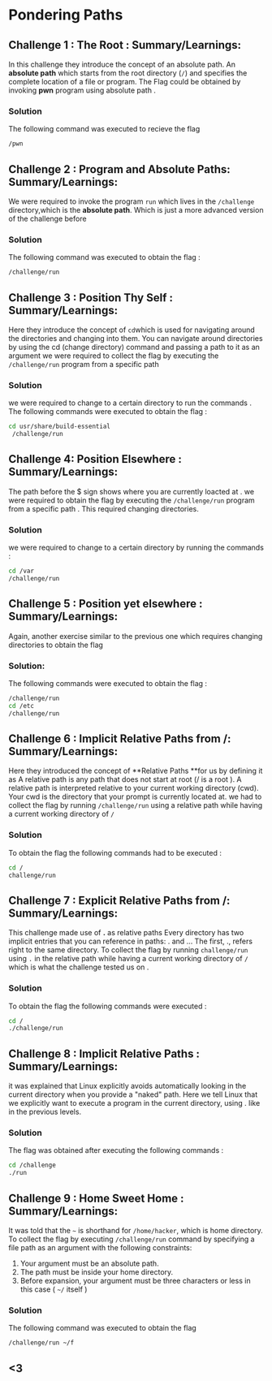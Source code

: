 # Pondering Paths

## Challenge 1 : The Root : Summary/Learnings:
In this challenge they introduce the concept of an absolute path.
An **absolute path** which starts from the root directory (`/`) and specifies the complete location of a file or program.
The Flag could be obtained by invoking **pwn** program using absolute path .
### Solution
The following command was executed to recieve the flag 
```bash
/pwn
```
## Challenge 2 : Program and Absolute Paths: Summary/Learnings:

We were required to invoke the program `run` which lives  in the `/challenge` directory,which is the  **absolute path**. Which is just a more advanced version of the challenge before 
### Solution
The following command was executed to obtain the flag :
```bash
/challenge/run
```

## Challenge 3 : Position Thy Self : Summary/Learnings:
Here they introduce the concept of `cd`which is used for navigating around the directories and changing into them. You can navigate around directories by using the cd (change directory) command and passing a path to it as an argument
we were required to collect the flag  by executing the `/challenge/run` program from a specific path

### Solution 
 we were required to change to a certain directory to run the commands .
 The following commands were executed to obtain the flag :
```bash 
cd usr/share/build-essential
 /challenge/run 
```
##  Challenge 4: Position Elsewhere : Summary/Learnings:
The path before the $ sign shows where you are currently loacted at .
we were required to obtain the flag by executing the `/challenge/run` program from a specific path . This required changing directories.

### Solution
we were required to change to a certain directory by running the commands :
```bash
cd /var
/challenge/run
```

## Challenge 5 : Position yet elsewhere : Summary/Learnings:

Again, another exercise similar to the previous one which requires changing directories to obtain the flag 

### Solution:
The following commands were executed to obtain the flag :
```bash 
/challenge/run
cd /etc
/challenge/run
```

## Challenge 6 : Implicit Relative Paths from /: Summary/Learnings:
Here they introduced the concept of **Relative Paths **for us  by defining it as 
A relative path is any path that does not start at root (/ is a root ).
A relative path is interpreted relative to your current working directory (cwd).
Your cwd is the directory that your prompt is currently located at.
we had to collect the flag by running `/challenge/run` using a relative path while having a current working directory of `/`
### Solution
To obtain the flag the following commands had to be executed :
```bash
cd /
challenge/run
```
## Challenge 7 : Explicit Relative Paths from /: Summary/Learnings:
This challenge made use of **.** as relative paths 
Every directory has two implicit entries that you can reference in paths: . and ... The first, ., refers right to the same directory.
To collect the flag by running `challenge/run` using `.` in the relative path while having a current working directory of `/` which is what the challenge tested us on .

### Solution
To obtain the flag the following commands were executed :
```bash
cd /
./challenge/run
```

## Challenge 8 : Implicit Relative Paths : Summary/Learnings:
 it was explained that Linux explicitly avoids automatically looking in the current directory when you provide a "naked" path. Here we tell Linux that we explicitly want to execute a program in the current directory, using . like in the previous levels.

### Solution

The flag was obtained after executing the following commands :
```bash
cd /challenge
./run
```
## Challenge 9 : Home Sweet Home : Summary/Learnings:
 It was told that the  `~` is shorthand for `/home/hacker`, which is home directory. 
To collect the flag by executing `/challenge/run` command by specifying a file path as an argument with the following constraints:
1. Your argument must be an absolute path.
2. The path must be inside your home directory.
3. Before expansion, your argument must be three characters or less in this case ( `~/` itself  )

### Solution
The following command was executed to obtain the flag 
```bash
/challenge/run ~/f
```

## <3